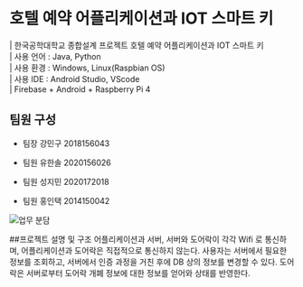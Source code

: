 # 호텔 예약 어플리케이션과 IOT 스마트 키

| 한국공학대학교 종합설계 프로젝트 호텔 예약 어플리케이션과 IOT 스마트 키<br>
| 사용 언어 : Java, Python<br>
| 사용 환경 : Windows, Linux(Raspbian OS)<br>
| 사용 IDE : Android Studio, VScode<br>
| Firebase + Android + Raspberry Pi 4<br>

## 팀원 구성
- 팀장 강민구 2018156043 

- 팀원 유한솔 2020156026 

- 팀원 성지민 2020172018 

- 팀원 홍인택 2014150042

![업무 분담](https://user-images.githubusercontent.com/106138795/222035818-46468c97-d46b-4771-b95d-1c82bf0099c1.PNG)

##프로젝트 설명 및 구조
어플리케이션과 서버, 서버와 도어락이 각각 Wifi 로 통신하며, 어플리케이션과 도어락은 직접적으로 통신하지 않는다. 
사용자는 서버에서 필요한 정보를 조회하고, 서버에서 인증 과정을 거친 후에 DB 상의 정보를 변경할 수 있다. 
도어락은 서버로부터 도어락 개폐 정보에 대한 정보를 얻어와 상태를 반영한다.
